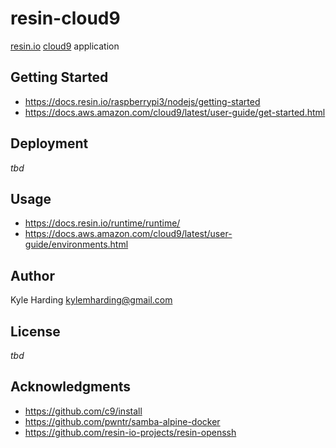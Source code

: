 # resin-cloud9

[resin.io](https://resin.io/) [cloud9](https://aws.amazon.com/cloud9/) application

## Getting Started

* https://docs.resin.io/raspberrypi3/nodejs/getting-started
* https://docs.aws.amazon.com/cloud9/latest/user-guide/get-started.html

## Deployment

_tbd_

## Usage

* https://docs.resin.io/runtime/runtime/
* https://docs.aws.amazon.com/cloud9/latest/user-guide/environments.html

## Author

Kyle Harding <kylemharding@gmail.com>

## License

_tbd_

## Acknowledgments

* https://github.com/c9/install
* https://github.com/pwntr/samba-alpine-docker
* https://github.com/resin-io-projects/resin-openssh
